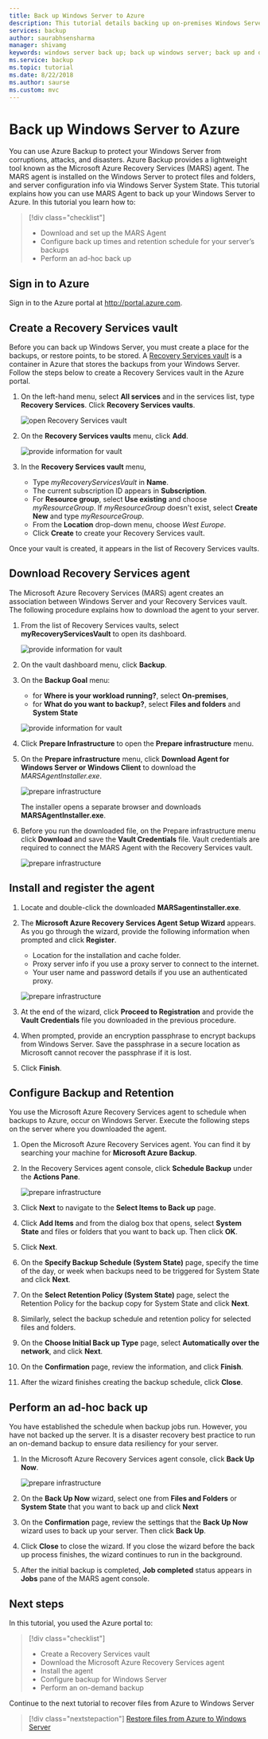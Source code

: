 ```yaml
---
title: Back up Windows Server to Azure
description: This tutorial details backing up on-premises Windows Servers to a Recovery Services vault.
services: backup
author: saurabhsensharma
manager: shivamg
keywords: windows server back up; back up windows server; back up and disaster recovery
ms.service: backup
ms.topic: tutorial
ms.date: 8/22/2018
ms.author: saurse
ms.custom: mvc
---
```

# Back up Windows Server to Azure


You can use Azure Backup to protect your Windows Server from corruptions, attacks, and disasters. Azure Backup provides a lightweight tool known as the Microsoft Azure Recovery Services (MARS) agent. The MARS agent is installed on the Windows Server to protect files and folders, and server configuration info via Windows Server System State. This tutorial explains how you can use MARS Agent to back up your Windows Server to Azure. In this tutorial you learn how to: 


> [!div class="checklist"]
> * Download and set up the MARS Agent
> * Configure back up times and retention schedule for your server’s backups
> * Perform an ad-hoc back up


## Sign in to Azure

Sign in to the Azure portal at http://portal.azure.com.

## Create a Recovery Services vault

Before you can back up Windows Server, you must create a place for the backups, or restore points, to be stored. A [Recovery Services vault](backup-azure-recovery-services-vault-overview.md) is a container in Azure that stores the backups from your Windows Server. Follow the steps below to create a Recovery Services vault in the Azure portal. 

1. On the left-hand menu, select **All services** and in the services list, type **Recovery Services**. Click **Recovery Services vaults**.

   ![open Recovery Services vault](./media/tutorial-backup-windows-server-to-azure/full-browser-open-rs-vault_2.png)

2. On the **Recovery Services vaults** menu, click **Add**.

   ![provide information for vault](./media/tutorial-backup-windows-server-to-azure/provide-vault-detail-2.png)

3. In the **Recovery Services vault** menu,

    - Type *myRecoveryServicesVault* in **Name**.
    - The current subscription ID appears in **Subscription**.
    - For **Resource group**, select **Use existing** and choose *myResourceGroup*. If *myResourceGroup* doesn't exist, select **Create New** and type *myResourceGroup*. 
    - From the **Location** drop-down menu, choose *West Europe*.
    - Click **Create** to create your Recovery Services vault.
 
Once your vault is created, it appears in the list of Recovery Services vaults.

## Download Recovery Services agent

The Microsoft Azure Recovery Services (MARS) agent creates an association between Windows Server and your Recovery Services vault. The following procedure explains how to download the agent to your server.

1. From the list of Recovery Services vaults, select **myRecoveryServicesVault** to open its dashboard.

   ![provide information for vault](./media/tutorial-backup-windows-server-to-azure/open-vault-from-list.png)

2. On the vault dashboard menu, click **Backup**.

3. On the **Backup Goal** menu:

   * for **Where is your workload running?**, select **On-premises**, 
   * for **What do you want to backup?**, select **Files and folders** and **System State**

   ![provide information for vault](./media/tutorial-backup-windows-server-to-azure/backup-goal.png)

4. Click **Prepare Infrastructure** to open the **Prepare infrastructure** menu.

5. On the **Prepare infrastructure** menu, click **Download Agent for Windows Server or Windows Client** to download the *MARSAgentInstaller.exe*. 

    ![prepare infrastructure](./media/tutorial-backup-windows-server-to-azure/prepare-infrastructure.png)

    The installer opens a separate browser and downloads **MARSAgentInstaller.exe**.
 
6. Before you run the downloaded file, on the Prepare infrastructure menu click **Download** and save the **Vault Credentials** file. Vault credentials are required to connect the MARS Agent with the Recovery Services vault.

    ![prepare infrastructure](./media/tutorial-backup-windows-server-to-azure/download-vault-credentials.png)
 
## Install and register the agent

1. Locate and double-click the downloaded **MARSagentinstaller.exe**.
2. The **Microsoft Azure Recovery Services Agent Setup Wizard** appears. As you go through the wizard, provide the following information when prompted and click **Register**.
    - Location for the installation and cache folder.
    - Proxy server info if you use a proxy server to connect to the internet.
    - Your user name and password details if you use an authenticated proxy.

    ![prepare infrastructure](./media/tutorial-backup-windows-server-to-azure/mars-installer.png) 

3. At the end of the wizard, click **Proceed to Registration** and provide the **Vault Credentials** file you downloaded in the previous procedure.
 
4. When prompted, provide an encryption passphrase to encrypt backups from Windows Server. Save the passphrase in a secure location as Microsoft cannot recover the passphrase if it is lost.

5. Click **Finish**. 

## Configure Backup and Retention

You use the Microsoft Azure Recovery Services agent to schedule when backups to Azure, occur on Windows Server. Execute the following steps on the server where you downloaded the agent.

1. Open the Microsoft Azure Recovery Services agent. You can find it by searching your machine for **Microsoft Azure Backup**.

2.	In the Recovery Services agent console, click **Schedule Backup** under the **Actions Pane**.

    ![prepare infrastructure](./media/tutorial-backup-windows-server-to-azure/mars-schedule-backup.png)

3. Click **Next** to navigate to the **Select Items to Back up** page.

4. Click **Add Items** and from the dialog box that opens, select **System State** and files or folders that you want to back up. Then click **OK**.

5. Click **Next**.

6. On the **Specify Backup Schedule (System State)** page, specify the time of the day, or week when backups need to be triggered for System State and click **Next**.

7. On the **Select Retention Policy (System State)** page, select the Retention Policy for the backup copy for System State and click **Next**.

8. Similarly, select the backup schedule and retention policy for selected files and folders. 

9. On the **Choose Initial Back up Type** page, select **Automatically over the network**, and click **Next**.

10. On the **Confirmation** page, review the information, and click **Finish**.

11.	After the wizard finishes creating the backup schedule, click **Close**.

## Perform an ad-hoc back up

You have established the schedule when backup jobs run. However, you have not backed up the server. It is a disaster recovery best practice to run an on-demand backup to ensure data resiliency for your server.

1.	In the Microsoft Azure Recovery Services agent console, click **Back Up Now**.

    ![prepare infrastructure](./media/tutorial-backup-windows-server-to-azure/backup-now.png)

2.	On the **Back Up Now** wizard, select one from **Files and Folders** or **System State** that you want to back up and click **Next** 
3. On the **Confirmation** page, review the settings that the **Back Up Now** wizard uses to back up your server. Then click **Back Up**.
4.	Click **Close** to close the wizard. If you close the wizard before the back up process finishes, the wizard continues to run in the background.
4.	After the initial backup is completed, **Job completed** status appears in **Jobs** pane of the MARS agent console.


## Next steps

In this tutorial, you used the Azure portal to: 
 
> [!div class="checklist"] 
> * Create a Recovery Services vault 
> * Download the Microsoft Azure Recovery Services agent 
> * Install the agent 
> * Configure backup for Windows Server 
> * Perform an on-demand backup 

Continue to the next tutorial to recover files from Azure to Windows Server

> [!div class="nextstepaction"] 
> [Restore files from Azure to Windows Server](./tutorial-backup-restore-files-windows-server.md) 

